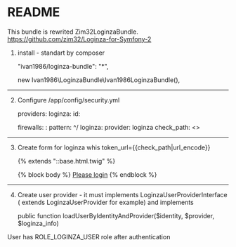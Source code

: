 README
======

This bundle is rewrited Zim32LoginzaBundle.
https://github.com/zim32/Loginza-for-Symfony-2

1) install - standart by composer

    "ivan1986/loginza-bundle": "*",

    new Ivan1986\LoginzaBundle\Ivan1986LoginzaBundle(),
    
-----------------

2) Configure /app/config/security.yml
	  
    providers:
      loginza:
        id: <id for you user provider>
		
    firewalls:
      <name>:
        pattern:  ^/
        loginza:
          provider: loginza
          check_path: <>
          <all form options>

-----------------

3) Create form for loginza whis token_url={{check_path|url_encode}}

    {% extends "::base.html.twig" %}
    
    {% block body %}
    	<script src="//loginza.ru/js/widget.js" type="text/javascript"></script>
        <a href="https://loginza.ru/api/widget?token_url={{check_path|url_encode}}" class="loginza">Please login</a>
    {% endblock %}

-----------------

4) Create user provider - it must implements LoginzaUserProviderInterface ( extends LoginzaUserProvider for example)
and implements 

    public function loadUserByIdentityAndProvider($identity, $provider, $loginza_info)
    
User has ROLE_LOGINZA_USER role after authentication
